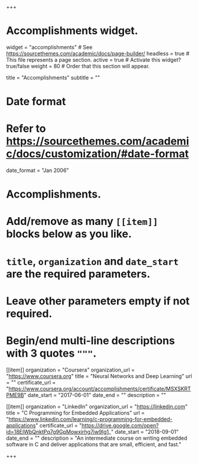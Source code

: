 +++
# Accomplishments widget.
widget = "accomplishments"  # See https://sourcethemes.com/academic/docs/page-builder/
headless = true  # This file represents a page section.
active = true  # Activate this widget? true/false
weight = 80  # Order that this section will appear.

title = "Accomplish&shy;ments"
subtitle = ""

# Date format
#   Refer to https://sourcethemes.com/academic/docs/customization/#date-format
date_format = "Jan 2006"

# Accomplishments.
#   Add/remove as many `[[item]]` blocks below as you like.
#   `title`, `organization` and `date_start` are the required parameters.
#   Leave other parameters empty if not required.
#   Begin/end multi-line descriptions with 3 quotes `"""`.

[[item]]
  organization = "Coursera"
  organization_url = "https://www.coursera.org"
  title = "Neural Networks and Deep Learning"
  url = ""
  certificate_url = "https://www.coursera.org/account/accomplishments/certificate/MSXSKRTPME9B"
  date_start = "2017-06-01"
  date_end = ""
  description = ""

[[item]]
  organization = "LinkedIn"
  organization_url = "https://linkedin.com"
  title = "C Programming for Embedded Applications"
  url = "https://www.linkedin.com/learning/c-programming-for-embedded-applications"
  certificate_url = "https://drive.google.com/open?id=18EIWbQnktPq7g9GpMowxirhg7jw9Ig1_"
  date_start = "2018-09-01"
  date_end = ""
  description = "An intermediate course on writing embedded software in C and deliver applications that are small, efficient, and fast."

+++
